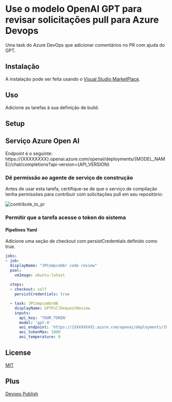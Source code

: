 # Use o modelo OpenAI GPT para revisar solicitações pull para Azure Devops
Uma task do Azure DevOps que adicionar comentários no PR com ajuda do GPT.

## Instalação
A instalação pode ser feita usando o [Visual Studio MarketPlace](https://marketplace.visualstudio.com/publishers/jpcompcombr).

## Uso
Adicione as tarefas à sua definição de build.

## Setup
## Serviço Azure Open AI
Endpoint é o seguinte: https://{XXXXXXXX}.openai.azure.com/openai/deployments/{MODEL_NAME}/chat/completions?api-version={API_VERSION}

### Dê permissão ao agente de serviço de construção
Antes de usar esta tarefa, certifique-se de que o serviço de compilação tenha permissões para contribuir com solicitações pull em seu repositório:

![contribute_to_pr](https://github.com/jpitapeva/extensao-devops-pull-request/blob/main/images/contribute_to_pr.png?raw=true)

### Permitir que a tarefa acesse o token do sistema
#### Pipelines Yaml
Adicione uma seção de checkout com persistCredentials definido como true.

```yaml
jobs:
- job:
  displayName: "JPCompcombr code review"
  pool:
    vmImage: ubuntu-latest 
 
  steps:
  - checkout: self
    persistCredentials: true

  - task: JPCompcombr@6
    displayName: GPTPullRequestReview
    inputs:
      api_key: 'YOUR_TOKEN'
      model: 'gpt-4'
      aoi_endpoint: 'https://{XXXXXXXX}.azure.com/openai/deployments/{MODEL_NAME}/chat/completions?api-version={API_VERSION}'
      aoi_tokenMax: 1000
      aoi_temperature: 0
```

## License
[MIT](https://raw.githubusercontent.com/mlarhrouch/azure-pipeline-gpt-pr-review/main/LICENSE)

## Plus
[Devops Publish](https://learn.microsoft.com/en-us/azure/devops/extend/publish/overview?view=azure-devops)
